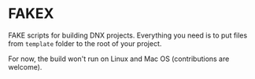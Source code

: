 # FAKEX

FAKE scripts for building DNX projects. Everything you need is to put files from `template` folder to the root of your project.

For now, the build won't run on Linux and Mac OS (contributions are welcome).